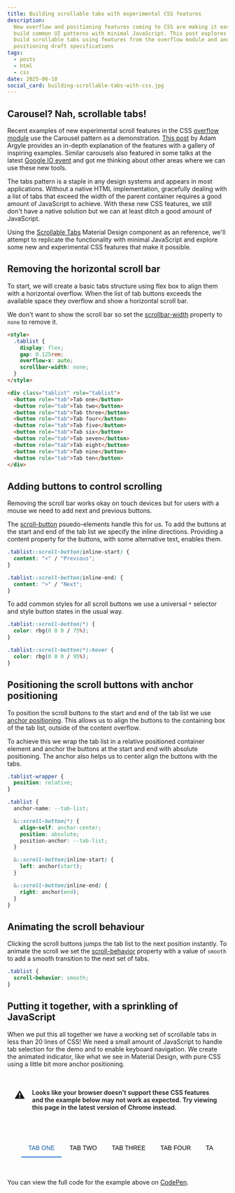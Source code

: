 ```yaml
---
title: Building scrollable tabs with experimental CSS features
description:
  New overflow and positioning features coming to CSS are making it easier to
  build common UI patterns with minimal JavaScript. This post explores how to
  build scrollable tabs using features from the overflow module and anchor
  positioning draft specifications
tags:
  - posts
  - html
  - css
date: 2025-06-10
social_card: building-scrollable-tabs-with-css.jpg
---
```


## Carousel? Nah, scrollable tabs!

Recent examples of new experimental scroll features in the CSS [overflow
module][overflow-module] use the Carousel pattern as a demonstration. [This
post][carousel-article] by Adam Argyle provides an in-depth explanation of the
features with a gallery of inspiring examples. Similar carousels also featured
in some talks at the latest [Google IO event][google-io] and got me thinking
about other areas where we can use these new tools.

The tabs pattern is a staple in any design systems and appears in most
applications. Without a native HTML implementation, gracefully dealing with a
list of tabs that exceed the width of the parent container requires a good
amount of JavaScript to achieve. With these new CSS features, we still don't
have a native solution but we can at least ditch a good amount of JavaScript.

Using the [Scrollable Tabs][scrollable-tabs] Material Design component as an
reference, we'll attempt to replicate the functionality with minimal JavaScript
and explore some new and experimental CSS features that make it possible.

## Removing the horizontal scroll bar

To start, we will create a basic tabs structure using flex box to align them
with a horizontal overflow. When the list of tab buttons exceeds the available
space they overflow and show a horizontal scroll bar.

We don't want to show the scroll bar so set the
[scrollbar-width][scrollbar-width] property to `none` to remove it.

```html
<style>
  .tablist {
    display: flex;
    gap: 0.125rem;
    overflow-x: auto;
    scrollbar-width: none;
  }
</style>

<div class="tablist" role="tablist">
  <button role="tab">Tab one</button>
  <button role="tab">Tab two</button>
  <button role="tab">Tab three</button>
  <button role="tab">Tab four</button>
  <button role="tab">Tab five</button>
  <button role="tab">Tab six</button>
  <button role="tab">Tab seven</button>
  <button role="tab">Tab eight</button>
  <button role="tab">Tab nine</button>
  <button role="tab">Tab ten</button>
</div>
```

## Adding buttons to control scrolling

Removing the scroll bar works okay on touch devices but for users with a mouse
we need to add next and previous buttons.

The [scroll-button][scroll-button] psuedo-elements handle this for us. To add
the buttons at the start and end of the tab list we specify the inline
directions. Providing a content property for the buttons, with some alternative
text, enables them.

```css
.tablist::scroll-button(inline-start) {
  content: "<" / "Previous";
}

.tablist::scroll-button(inline-end) {
  content: ">" / "Next";
}
```

To add common styles for all scroll buttons we use a universal `*` selector and
style button states in the usual way.

```css
.tablist::scroll-button(*) {
  color: rbg(0 0 0 / 75%);
}

.tablist::scroll-button(*):hover {
  color: rbg(0 0 0 / 95%);
}
```

## Positioning the scroll buttons with anchor positioning

To position the scroll buttons to the start and end of the tab list we use
[anchor positioning][anchor-positioning]. This allows us to align the buttons to
the containing box of the tab list, outside of the content overflow.

To achieve this we wrap the tab list in a relative positioned container element
and anchor the buttons at the start and end with absolute positioning. The
anchor also helps us to center align the buttons with the tabs.

```css
.tablist-wrapper {
  position: relative;
}

.tablist {
  anchor-name: --tab-list;

  &::scroll-button(*) {
    align-self: anchor-center;
    position: absolute;
    position-anchor: --tab-list;
  }

  &::scroll-button(inline-start) {
    left: anchor(start);
  }

  &::scroll-button(inline-end) {
    right: anchor(end);
  }
}
```

## Animating the scroll behaviour

Clicking the scroll buttons jumps the tab list to the next position instantly.
To animate the scroll we set the [scroll-behavior][scroll-behavior] property
with a value of `smooth` to add a smooth transition to the next set of tabs.

```css
.tablist {
  scroll-behavior: smooth;
}
```

## Putting it together, with a sprinkling of JavaScript

When we put this all together we have a working set of scrollable tabs in less
than 20 lines of CSS! We need a small amount of JavaScript to handle tab
selection for the demo and to enable keyboard navigation. We create the animated
indicator, like what we see in Material Design, with pure CSS using a little bit
more anchor positioning.

<style>
.tablist-wrapper {
  margin: 3rem auto;
  max-width: 600px;
  overflow: hidden;
  padding: 0 2rem;
  position: relative;
}

.tablist {
  anchor-name: --tab-list;
  background: var(--color-bg-secondary);
  display: flex;
  gap: 0.125rem;
  overflow-x: auto;
  scrollbar-width: none;
  scroll-behavior: smooth;

  &::scroll-button(*) {
    align-self: anchor-center;
    background: var(--color-bg-secondary);
    border: none;
    border-bottom: 2px solid var(--color-bg-secondary);
    cursor: pointer;
    font-size: 1rem;
    line-height: 1;
    padding: 0.75rem 0.5rem;
    position: absolute;
    position-anchor: --tab-list;
    width: 2rem;
    z-index: 2;
  }

  &::scroll-button(inline-start) {
    content: "<" / "Previous";
    left: calc(anchor(start) - 2rem);
  }

  &::scroll-button(inline-end) {
    content: ">" / "Next";
    right: calc(anchor(end) - 2rem);
  }
}

.tab {
  background: transparent;
  border: none;
  border-bottom: 2px solid transparent;
  cursor: pointer;
  font-size: 0.875rem;
  font-weight: 500;
  padding: 0.75rem 1rem;
  text-transform: uppercase;
  white-space: nowrap;

  &[aria-selected="true"] {
    color: light-dark(rgb(18, 92, 165), rgb(144, 202, 249));
    anchor-name: --selected-tab;
  }

  &:focus-visible {
    background: light-dark(rgb(0 0 0 / 5%), rgb(255 255 255 / 8%));
    outline: 0;
  }
}

.indicator {
  position: absolute;
  position-anchor: --selected-tab;
  left: anchor(start);
  right: anchor(end);
  bottom: anchor(bottom);
  height: 2px;
  background: light-dark(rgb(25, 118, 210), rgb(144, 202, 249));
  transition: left 0.3s ease-in-out, right 0.3s ease-in-out;
  z-index: 1;
}

.notice {
  background: var(--color-bg-secondary);
  display: flex;
  gap: 1rem;
  font-weight: 600;
  margin: 2rem auto;
  padding: 1rem;

  &:before {
    content: "⚠️";
    display: block;
    font-size: 1.5rem;
  }
}

@supports selector(::scroll-button(*)) {
  .notice {
    display: none;
  }
}
</style>

<div class="notice">
    Looks like your browser doesn't support these CSS features and the example below may not work as expected.
    Try viewing this page in the latest version of Chrome instead.
</div>
<div class="tablist-wrapper">
  <div class="tablist" role="tablist">
    <button class="tab" role="tab" aria-selected="true" tab-index="0">Tab one</button>
    <button class="tab" role="tab" aria-selected="false" tabindex="-1">Tab two</button>
    <button class="tab" role="tab" aria-selected="false" tabindex="-1">Tab three</button>
    <button class="tab" role="tab" aria-selected="false" tabindex="-1">Tab four</button>
    <button class="tab" role="tab" aria-selected="false" tabindex="-1">Tab five</button>
    <button class="tab" role="tab" aria-selected="false" tabindex="-1">Tab six</button>
    <button class="tab" role="tab" aria-selected="false" tabindex="-1">Tab seven</button>
    <button class="tab" role="tab" aria-selected="false" tabindex="-1">Tab eight</button>
    <button class="tab" role="tab" aria-selected="false" tabindex="-1">Tab nine</button>
    <button class="tab" role="tab" aria-selected="false" tabindex="-1">Tab ten</button>
    <button class="tab" role="tab" aria-selected="false" tabindex="-1">Tab eleven</button>
    <button class="tab" role="tab" aria-selected="false" tabindex="-1">Tab twelve</button>
    <button class="tab" role="tab" aria-selected="false" tabindex="-1">Tab thirteen</button>
    <button class="tab" role="tab" aria-selected="false" tabindex="-1">Tab fourteen</button>
    <button class="tab" role="tab" aria-selected="false" tabindex="-1">Tab fifteen</button>
    <button class="tab" role="tab" aria-selected="false" tabindex="-1">Tab sixteen</button>
    <button class="tab" role="tab" aria-selected="false" tabindex="-1">Tab seventeen</button>
    <button class="tab" role="tab" aria-selected="false" tabindex="-1">Tab eighteen</button>
    <button class="tab" role="tab" aria-selected="false" tabindex="-1">Tab nineteen</button>
    <button class="tab" role="tab" aria-selected="false" tabindex="-1">Tab twenty</button>
  </div>
  <div class="indicator"></div>
</div>

<script>
document.addEventListener('DOMContentLoaded', () => {
  const tabList = document.querySelector('.tablist');
  const tabs = document.querySelectorAll('.tab');

  tabList.addEventListener('click', (e) => {
    const targetTab = e.target.closest('[role="tab"]');
    if (!targetTab) return; // Ignore clicks outside tabs

    // Activate the clicked tab
    activateTab(targetTab);
  });

  // Add keyboard navigation
  tabList.addEventListener('keydown', (e) => {
    const targetTab = e.target;
    const previousTab = targetTab.previousElementSibling;
    const nextTab = targetTab.nextElementSibling;
    const firstTab = tabs[0];
    const lastTab = tabs[tabs.length - 1];

    // Only handle key events if a tab triggered them
    if (targetTab.getAttribute('role') !== 'tab') return;

    switch (e.key) {
      case 'ArrowLeft':
        e.preventDefault();
        if (previousTab && previousTab.getAttribute('role') === 'tab') {
          activateTab(previousTab);
        } else {
          activateTab(lastTab); // Cycle to end
        }
        break;
      case 'ArrowRight':
        e.preventDefault();
        if (nextTab && nextTab.getAttribute('role') === 'tab') {
          activateTab(nextTab);
        } else {
          activateTab(firstTab); // Cycle to beginning
        }
        break;
      case 'Home':
        e.preventDefault();
        activateTab(firstTab);
        break;
      case 'End':
        e.preventDefault();
        activateTab(lastTab);
        break;
    }
  });

  function activateTab(tab) {
    // Deactivate all tabs
    tabs.forEach(t => {
      t.setAttribute('aria-selected', 'false');
      t.setAttribute('tabindex', '-1');
    });

    // Activate the current tab
    tab.setAttribute('aria-selected', 'true');
    tab.setAttribute('tabindex', '0');
    tab.focus();
  }
});
</script>

You can view the full code for the example above on [CodePen][codepen].

[overflow-module]: https://drafts.csswg.org/css-overflow-5/
[carousel-article]: https://developer.chrome.com/blog/carousels-with-css
[google-io]: https://youtu.be/GSVe6zguiao?si=15-ZnNVwETe4gkra&t=20
[scrollable-tabs]: https://mui.com/material-ui/react-tabs/#scrollable-tabs
[scrollbar-width]:
  https://developer.mozilla.org/en-US/docs/Web/CSS/scrollbar-width
[scroll-button]:
  https://developer.mozilla.org/en-US/docs/Web/CSS/::scroll-button
[scroll-behavior]:
  https://developer.mozilla.org/en-US/docs/Web/CSS/scroll-behavior
[anchor-positioning]:
  https://developer.mozilla.org/en-US/docs/Web/CSS/CSS_anchor_positioning
[codepen]: https://codepen.io/p-m-p/pen/ogXBvBO

